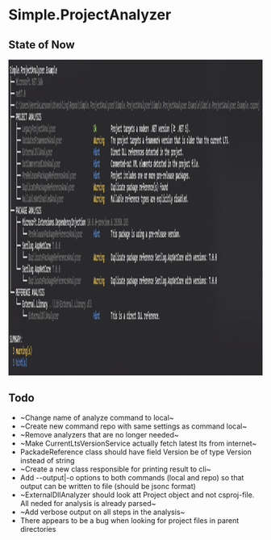 # Simple.ProjectAnalyzer

## State of Now
<img width="2098" height="626" alt="image" src="state-of-now.png" />


## Todo 
* ~Change name of analyze command to local~
* ~Create new command repo with same settings as command local~
* ~Remove analyzers that are no longer needed~
* ~Make CurrentLtsVersionService actually fetch latest lts from internet~
* PackadeReference class should have field Version be of type Version instead of string
* ~Create a new class responsible for printing result to cli~
* Add --output|-o options to both commands (local and repo) so that output can be written to file (should be jsonc format)
* ~ExternalDllAnalyzer should look att Project object and not csproj-file. All neded for analysis is already parsed~
* ~Add verbose output on all steps in the analysis~
* There appears to be a bug when looking for project files in parent directories
